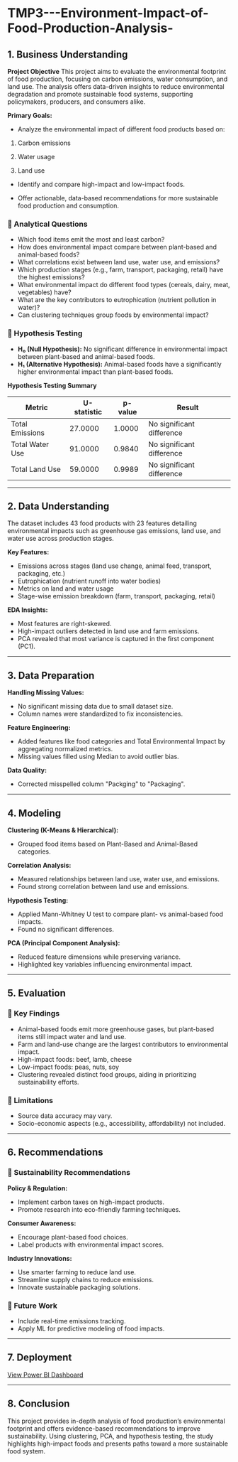 # TMP3---Environment-Impact-of-Food-Production-Analysis-

## 1. Business Understanding

**Project Objective**
This project aims to evaluate the environmental footprint of food production, focusing on carbon emissions, water consumption, and land use. The analysis offers data-driven insights to reduce environmental degradation and promote sustainable food systems, supporting policymakers, producers, and consumers alike.

**Primary Goals:**

* Analyze the environmental impact of different food products based on:

1. Carbon emissions

2. Water usage

3. Land use

* Identify and compare high-impact and low-impact foods.

* Offer actionable, data-based recommendations for more sustainable food production and consumption.

### 📌 Analytical Questions
- Which food items emit the most and least carbon?
- How does environmental impact compare between plant-based and animal-based foods?
- What correlations exist between land use, water use, and emissions?
- Which production stages (e.g., farm, transport, packaging, retail) have the highest emissions?
- What environmental impact do different food types (cereals, dairy, meat, vegetables) have?
- What are the key contributors to eutrophication (nutrient pollution in water)?
- Can clustering techniques group foods by environmental impact?

### 📌 Hypothesis Testing
- **H₀ (Null Hypothesis):** No significant difference in environmental impact between plant-based and animal-based foods.
- **H₁ (Alternative Hypothesis):** Animal-based foods have a significantly higher environmental impact than plant-based foods.

**Hypothesis Testing Summary**

| Metric            | U-statistic | p-value | Result                    |
|-------------------|-------------|---------|---------------------------|
| Total Emissions   | 27.0000     | 1.0000  | No significant difference |
| Total Water Use   | 91.0000     | 0.9840  | No significant difference |
| Total Land Use    | 59.0000     | 0.9989  | No significant difference |

---

## 2. Data Understanding

The dataset includes 43 food products with 23 features detailing environmental impacts such as greenhouse gas emissions, land use, and water use across production stages.

**Key Features:**
- Emissions across stages (land use change, animal feed, transport, packaging, etc.)
- Eutrophication (nutrient runoff into water bodies)
- Metrics on land and water usage
- Stage-wise emission breakdown (farm, transport, packaging, retail)

**EDA Insights:**
- Most features are right-skewed.
- High-impact outliers detected in land use and farm emissions.
- PCA revealed that most variance is captured in the first component (PC1).

---

## 3. Data Preparation

**Handling Missing Values:**
- No significant missing data due to small dataset size.
- Column names were standardized to fix inconsistencies.

**Feature Engineering:**
- Added features like food categories and Total Environmental Impact by aggregating normalized metrics.
- Missing values filled using Median to avoid outlier bias.

**Data Quality:**
- Corrected misspelled column "Packging" to "Packaging".

---

## 4. Modeling

**Clustering (K-Means & Hierarchical):**
- Grouped food items based on Plant-Based and Animal-Based categories.

**Correlation Analysis:**
- Measured relationships between land use, water use, and emissions.
- Found strong correlation between land use and emissions.

**Hypothesis Testing:**
- Applied Mann-Whitney U test to compare plant- vs animal-based food impacts.
- Found no significant differences.

**PCA (Principal Component Analysis):**
- Reduced feature dimensions while preserving variance.
- Highlighted key variables influencing environmental impact.

---

## 5. Evaluation

### 📌 Key Findings
- Animal-based foods emit more greenhouse gases, but plant-based items still impact water and land use.
- Farm and land-use change are the largest contributors to environmental impact.
- High-impact foods: beef, lamb, cheese
- Low-impact foods: peas, nuts, soy
- Clustering revealed distinct food groups, aiding in prioritizing sustainability efforts.

### 📌 Limitations
- Source data accuracy may vary.
- Socio-economic aspects (e.g., accessibility, affordability) not included.

---

## 6. Recommendations

### 📌 Sustainability Recommendations

**Policy & Regulation:**
- Implement carbon taxes on high-impact products.
- Promote research into eco-friendly farming techniques.

**Consumer Awareness:**
- Encourage plant-based food choices.
- Label products with environmental impact scores.

**Industry Innovations:**
- Use smarter farming to reduce land use.
- Streamline supply chains to reduce emissions.
- Innovate sustainable packaging solutions.

### 📌 Future Work
- Include real-time emissions tracking.
- Apply ML for predictive modeling of food impacts.

---

## 7. Deployment
[View Power BI Dashboard](https://app.powerbi.com/groups/me/reports/ae484ea3-4cb9-4685-bc8b-3cbf7eaf1a4d/ac580dee05911968cb06?experience=power-bi)

---

## 8. Conclusion
This project provides in-depth analysis of food production’s environmental footprint and offers evidence-based recommendations to improve sustainability. Using clustering, PCA, and hypothesis testing, the study highlights high-impact foods and presents paths toward a more sustainable food system.
